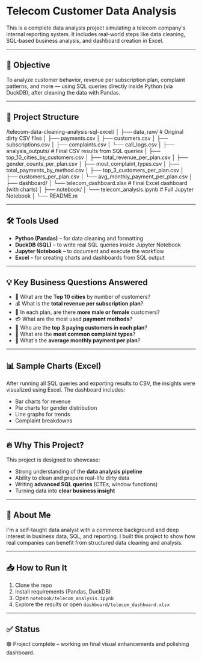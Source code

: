 # Telecom Customer Data Analysis

This is a complete data analysis project simulating a telecom company's internal reporting system. It includes real-world steps like data cleaning, SQL-based business analysis, and dashboard creation in Excel.

---

## 📌 Objective

To analyze customer behavior, revenue per subscription plan, complaint patterns, and more — using SQL queries directly inside Python (via DuckDB), after cleaning the data with Pandas.

---

## 📂 Project Structure

/telecom-data-cleaning-analysis-sql-excel/
│
├── data_raw/ # Original dirty CSV files
│ ├── payments.csv
│ ├── customers.csv
│ ├── subscriptions.csv
│ ├── complaints.csv
│ └── call_logs.csv
│
├── analysis_outputs/ # Final CSV results from SQL queries
│ ├── top_10_cities_by_customers.csv
│ ├── total_revenue_per_plan.csv
│ ├── gender_counts_per_plan.csv
│ ├── most_complaint_types.csv
│ ├── total_payments_by_method.csv
│ ├── top_3_customers_per_plan.csv
│ ├── customers_per_plan.csv
│ └── avg_monthly_payment_per_plan.csv
│
├── dashboard/
│ └── telecom_dashboard.xlsx # Final Excel dashboard (with charts)
│
├── notebook/
│ └── telecom_analysis.ipynb # Full Jupyter Notebook
│
└── README.m 

---

## 🛠️ Tools Used

- **Python (Pandas)** – for data cleaning and formatting  
- **DuckDB (SQL)** – to write real SQL queries inside Jupyter Notebook  
- **Jupyter Notebook** – to document and execute the workflow  
- **Excel** – for creating charts and dashboards from SQL output  

---

## 💡 Key Business Questions Answered

- 📍 What are the **Top 10 cities** by number of customers?  
- 💰 What is the **total revenue per subscription plan**?  
- 👥 In each plan, are there **more male or female** customers?  
- 💳 What are the most used **payment methods**?  
- 🧾 Who are the **top 3 paying customers in each plan**?  
- 📢 What are the **most common complaint types**?  
- 💸 What's the **average monthly payment per plan**?  

---

## 📊 Sample Charts (Excel)

After running all SQL queries and exporting results to CSV, the insights were visualized using Excel. The dashboard includes:

- Bar charts for revenue  
- Pie charts for gender distribution  
- Line graphs for trends  
- Complaint breakdowns  

---

## 🔥 Why This Project?

This project is designed to showcase:
- Strong understanding of the **data analysis pipeline**  
- Ability to clean and prepare real-life dirty data  
- Writing **advanced SQL queries** (CTEs, window functions)  
- Turning data into **clear business insight**  

---

## 👤 About Me

I'm a self-taught data analyst with a commerce background and deep interest in business data, SQL, and reporting. I built this project to show how real companies can benefit from structured data cleaning and analysis.

---

## 📥 How to Run It

1. Clone the repo  
2. Install requirements (Pandas, DuckDB)  
3. Open `notebook/telecom_analysis.ipynb`  
4. Explore the results or open `dashboard/telecom_dashboard.xlsx`  

---

## ✅ Status

🟢 Project complete – working on final visual enhancements and polishing dashboard.

